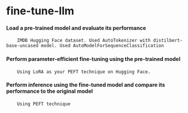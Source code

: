 # fine-tune-llm

#### Load a pre-trained model and evaluate its performance
`    IMDB Hugging Face dataset. Used AutoTokenizer with distilbert-base-uncased model.
     Used AutoModelForSequenceClassification`
#### Perform parameter-efficient fine-tuning using the pre-trained model
`    Using LoRA as your PEFT technique on Hugging Face.`
#### Perform inference using the fine-tuned model and compare its performance to the original model
`    Using PEFT technique`
